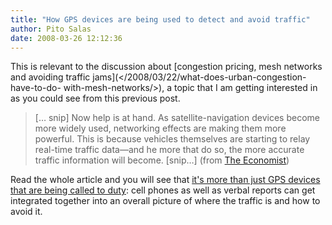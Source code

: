```yaml
---
title: "How GPS devices are being used to detect and avoid traffic"
author: Pito Salas
date: 2008-03-26 12:12:36
---
```



This is relevant to the discussion about [congestion pricing, mesh networks
and avoiding traffic jams](</2008/03/22/what-does-urban-congestion-have-to-do-
with-mesh-networks/>), a topic that I am getting interested in as you could
see from this previous post.

> [… snip] Now help is at hand. As satellite-navigation devices become more
> widely used, networking effects are making them more powerful. This is
> because vehicles themselves are starting to relay real-time traffic data—and
> he more that do so, the more accurate traffic information will become.
> [snip…] (from [The
> Economist](<http://www.economist.com/science/displaystory.cfm?story_id=10843094>))

Read the whole article and you will see that [it's more than just GPS devices
that are being called to
duty](<http://www.economist.com/science/displaystory.cfm?story_id=10843094>):
cell phones as well as verbal reports can get integrated together into an
overall picture of where the traffic is and how to avoid it.


